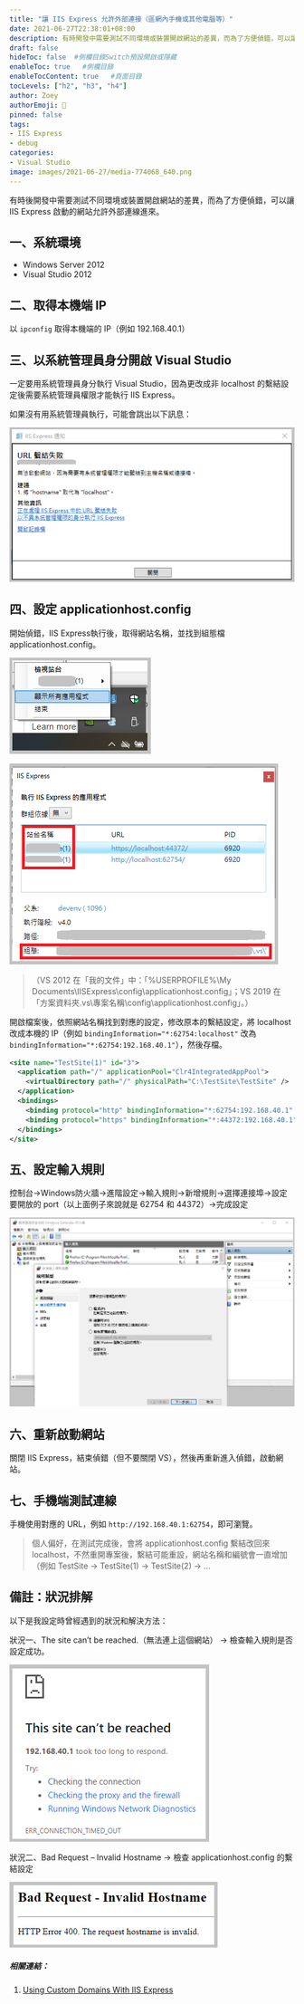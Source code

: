 ```yaml
---
title: "讓 IIS Express 允許外部連接（區網內手機或其他電腦等）"
date: 2021-06-27T22:38:01+08:00
description: 有時開發中需要測試不同環境或裝置開啟網站的差異，而為了方便偵錯，可以讓 IIS Express 啟動的網站允許外部連線進來。
draft: false
hideToc: false  #側欄目錄Switch預設開啟或隱藏
enableToc: true   #側欄目錄
enableTocContent: true   #頁面目錄
tocLevels: ["h2", "h3", "h4"]
author: Zoey
authorEmoji: 👻
pinned: false
tags:
- IIS Express
- debug
categories:
- Visual Studio
image: images/2021-06-27/media-774068_640.png
---
```


有時後開發中需要測試不同環境或裝置開啟網站的差異，而為了方便偵錯，可以讓 IIS Express 啟動的網站允許外部連線進來。

## ⼀、系統環境

* Windows Server 2012
* Visual Studio 2012

## 二、取得本機端 IP

以 `ipconfig` 取得本機端的 IP（例如 192.168.40.1）

## 三、以系統管理員⾝分開啟 Visual Studio

一定要用系統管理員⾝分執⾏ Visual Studio，因為更改成非 localhost 的繫結設定後需要系統管理員權限才能執⾏ IIS Express。

如果沒有用系統管理員執行，可能會跳出以下訊息：

![urlbinding](../../../static/images/2021-06-27/urlbinding.png)

## 四、設定 applicationhost.config

開始偵錯，IIS Express執⾏後，取得網站名稱，並找到組態檔 applicationhost.config。

![iisexpress01](../../../static/images/2021-06-27/iisexpress01.png)

![iisexpress02](../../../static/images/2021-06-27/iisexpress02.png)

>（VS 2012 在「我的文件」中：「%USERPROFILE%\My Documents\IISExpress\config\applicationhost.config」；VS 2019 在「⽅案資料夾\.vs\專案名稱\config\applicationhost.config」。）

開啟檔案後，依照網站名稱找到對應的設定，修改原本的繫結設定，將 localhost 改成本機的 IP（例如 `bindingInformation="*:62754:localhost"` 改為 ``bindingInformation="*:62754:192.168.40.1"``），然後存檔。

``` xml {hl_lines=["6-7"]}
<site name="TestSite(1)" id="3"> 
  <application path="/" applicationPool="Clr4IntegratedAppPool"> 
    <virtualDirectory path="/" physicalPath="C:\TestSite\TestSite" /> 
  </application> 
  <bindings> 
    <binding protocol="http" bindingInformation="*:62754:192.168.40.1" /> 
    <binding protocol="https" bindingInformation="*:44372:192.168.40.1" /> 
  </bindings> 
</site> 
```

## 五、設定輸入規則

控制台→Windows防火牆→進階設定→輸入規則→新增規則→選擇連接埠→設定要開放的
port（以上面例子來說就是 62754 和 44372）→完成設定

![inboundrules](../../../static/images/2021-06-27/inboundrules.png)

## 六、重新啟動網站

關閉 IIS Express，結束偵錯（但不要關閉 VS），然後再重新進入偵錯，啟動網站。

## 七、手機端測試連線

手機使⽤對應的 URL，例如 `http://192.168.40.1:62754`，即可瀏覽。

>個⼈偏好，在測試完成後，會將 applicationhost.config 繫結改回來 localhost，不然重開專案後，繫結可能重設，網站名稱和編號會⼀直增加 （例如 TestSite → TestSite(1) → TestSite(2) → …

## 備註：狀況排解

以下是我設定時曾經遇到的狀況和解決方法：

狀況⼀、The site can’t be reached.（無法連上這個網站） → 檢查輸入規則是否設定成功。

![thesitecantbereached](../../../static/images/2021-06-27/thesitecantbereached.png)

狀況⼆、Bad Request – Invalid Hostname → 檢查 applicationhost.config 的繫結設定

![badrequest](../../../static/images/2021-06-27/badrequest.png)


##### 相關連結：

1. [Using Custom Domains With IIS Express](https://stackoverflow.com/questions/4709014/using-custom-domains-with-iis-express)